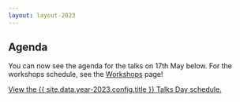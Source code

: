 ```yaml
---
layout: layout-2023
---
```


## Agenda 

You can now see the agenda for the talks on 17th May below. For the workshops schedule, see the [Workshops](Workshops) page!

<a id="sched-embed" href="https://{{ site.data.year-2023.config.sched }}/2023-05-17/overview" data-sched-sidebar="no">View the {{ site.data.year-2023.config.title }} Talks Day schedule.</a>
<script type="text/javascript" src="https://{{ site.data.year-2023.config.sched }}/js/embed.js"></script>
